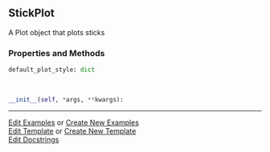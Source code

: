 ## <a id="McUtils.Plots.Plots.StickPlot">StickPlot</a>
A Plot object that plots sticks

### Properties and Methods
```python
default_plot_style: dict
```
<a id="McUtils.Plots.Plots.StickPlot.__init__" class="docs-object-method">&nbsp;</a>
```python
__init__(self, *args, **kwargs): 
```





___

[Edit Examples](https://github.com/McCoyGroup/McUtils/edit/edit/ci/examples/ci/docs/McUtils/Plots/Plots/StickPlot.md) or 
[Create New Examples](https://github.com/McCoyGroup/McUtils/new/edit/?filename=ci/examples/ci/docs/McUtils/Plots/Plots/StickPlot.md) <br/>
[Edit Template](https://github.com/McCoyGroup/McUtils/edit/edit/ci/docs/ci/docs/McUtils/Plots/Plots/StickPlot.md) or 
[Create New Template](https://github.com/McCoyGroup/McUtils/new/edit/?filename=ci/docs/templates/ci/docs/McUtils/Plots/Plots/StickPlot.md) <br/>
[Edit Docstrings](https://github.com/McCoyGroup/McUtils/edit/edit/McUtils/Plots/Plots.py?message=Update%20Docs)